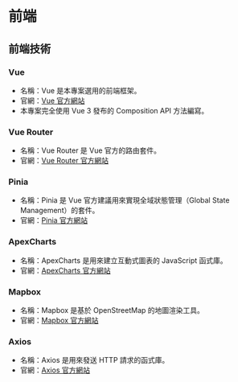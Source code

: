 # 前端

## 前端技術

### Vue
- 名稱：Vue 是本專案選用的前端框架。
- 官網：[Vue 官方網站](https://vuejs.org/)
- 本專案完全使用 Vue 3 發布的 Composition API 方法編寫。

### Vue Router
- 名稱：Vue Router 是 Vue 官方的路由套件。
- 官網：[Vue Router 官方網站](https://router.vuejs.org/)

### Pinia
- 名稱：Pinia 是 Vue 官方建議用來實現全域狀態管理（Global State Management）的套件。
- 官網：[Pinia 官方網站](https://pinia.vuejs.org/)

### ApexCharts
- 名稱：ApexCharts 是用來建立互動式圖表的 JavaScript 函式庫。
- 官網：[ApexCharts 官方網站](https://apexcharts.com/)

### Mapbox
- 名稱：Mapbox 是基於 OpenStreetMap 的地圖渲染工具。
- 官網：[Mapbox 官方網站](https://docs.mapbox.com/)

### Axios
- 名稱：Axios 是用來發送 HTTP 請求的函式庫。
- 官網：[Axios 官方網站](https://axios-http.com/)
